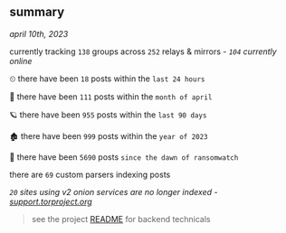 
## summary
_april 10th, 2023_

currently tracking `138` groups across `252` relays & mirrors - _`104` currently online_

⏲ there have been `18` posts within the `last 24 hours`

🦈 there have been `111` posts within the `month of april`

🪐 there have been `955` posts within the `last 90 days`

🏚 there have been `999` posts within the `year of 2023`

🦕 there have been `5690` posts `since the dawn of ransomwatch`

there are `69` custom parsers indexing posts

_`20` sites using v2 onion services are no longer indexed - [support.torproject.org](https://support.torproject.org/onionservices/v2-deprecation/)_

> see the project [README](https://github.com/joshhighet/ransomwatch#ransomwatch--) for backend technicals

